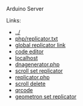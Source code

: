 Arduino Server

Links:

 - [../](../)
 - [php/replicator.txt](php/replicator.txt)
 - [global replicator link](https://raw.githubusercontent.com/LafeLabs/openarduino/main/codeserver/php/replicator.txt)
 - [code editor](editor.php)
 - [localhost](http://localhost)
 - [dnagenerator.php](dnagenerator.php)
 - [scroll set replicator](scrollset.html)
 - [replicator.php](replicator.php)
 - [scroll delete](scrolldelete.html)
 - [qrcode](qrcode.html)
 - [geometron set replicator](set.html)